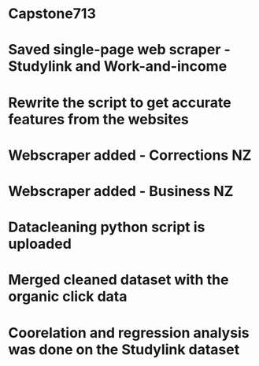 # Capstone713
# Saved single-page web scraper - Studylink and Work-and-income
# Rewrite the script to get accurate features from the websites
# Webscraper added - Corrections NZ
# Webscraper added - Business NZ
# Datacleaning python script is uploaded
# Merged cleaned dataset with the organic click data 
# Coorelation and regression analysis was done on the Studylink dataset
